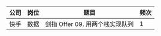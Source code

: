 | 公司 | 岗位 | 题目                     | 频次 |
|----|----|------------------------|----|
| 快手 | 数据 | 剑指 Offer 09\. 用两个栈实现队列 | 1  |
